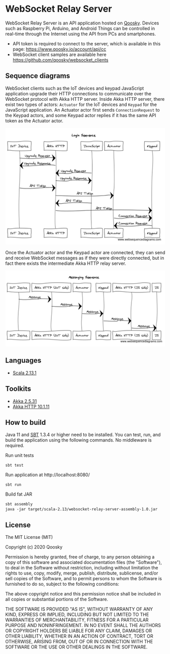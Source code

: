 # WebSocket Relay Server

WebSocket Relay Server is an API application hosted on [Qoosky](https://www.qoosky.io/). Devices such as Raspberry Pi, Arduino, and Android Things can be controlled in real-time through the Internet using the API from PCs and smartphones.

- API token is required to connect to the server, which is available in this page: https://www.qoosky.io/account/api/cc
- WebSocket client samples are available here https://github.com/qoosky/websocket_clients


## Sequence diagrams

WebSocket clients such as the IoT devices and keypad JavaScript application upgrade their HTTP connections to communicate over the WebSocket protocol with Akka HTTP server. Inside Akka HTTP server, there exist two types of actors: `Actuator` for the IoT devices and `Keypad` for the JavaScript application. An Actuator actor first sends `ConnectionRequest` to the Keypad actors, and some Keypad actor replies if it has the same API token as the Actuator actor.

![LoginSequence](images/login_sequence.png)

Once the Actuator actor and the Keypad actor are connected, they can send and receive WebSocket messages as if they were directly connected, but in fact there exists the intermediate Akka HTTP relay server.

![MessagingSequence](images/messaging_sequence.png)


## Languages

- [Scala 2.13.1](https://www.scala-lang.org)


## Toolkits

- [Akka 2.5.31](https://doc.akka.io//docs/akka/2.5.31/?language=scala)
- [Akka HTTP 10.1.11](https://doc.akka.io//docs/akka-http/10.0.9/scala/http/)


## How to build

Java 11 and [SBT](http://www.scala-sbt.org/) 1.3.4 or higher need to be installed. You can test, run, and build the application using the following commands. No middleware is required.

Run unit tests

	sbt test

Run application at http://localhost:8080/

	sbt run

Build fat JAR

	sbt assembly
	java -jar target/scala-2.13/websocket-relay-server-assembly-1.0.jar


## License

The MIT License (MIT)

Copyright (c) 2020 Qoosky

Permission is hereby granted, free of charge, to any person obtaining a copy
of this software and associated documentation files (the "Software"), to deal
in the Software without restriction, including without limitation the rights
to use, copy, modify, merge, publish, distribute, sublicense, and/or sell
copies of the Software, and to permit persons to whom the Software is
furnished to do so, subject to the following conditions:

The above copyright notice and this permission notice shall be included in all
copies or substantial portions of the Software.

THE SOFTWARE IS PROVIDED "AS IS", WITHOUT WARRANTY OF ANY KIND, EXPRESS OR
IMPLIED, INCLUDING BUT NOT LIMITED TO THE WARRANTIES OF MERCHANTABILITY,
FITNESS FOR A PARTICULAR PURPOSE AND NONINFRINGEMENT. IN NO EVENT SHALL THE
AUTHORS OR COPYRIGHT HOLDERS BE LIABLE FOR ANY CLAIM, DAMAGES OR OTHER
LIABILITY, WHETHER IN AN ACTION OF CONTRACT, TORT OR OTHERWISE, ARISING FROM,
OUT OF OR IN CONNECTION WITH THE SOFTWARE OR THE USE OR OTHER DEALINGS IN THE
SOFTWARE.
